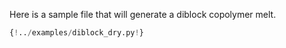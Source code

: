 
Here is a sample file that will generate a diblock copolymer melt. 

```python
{!../examples/diblock_dry.py!}
```

